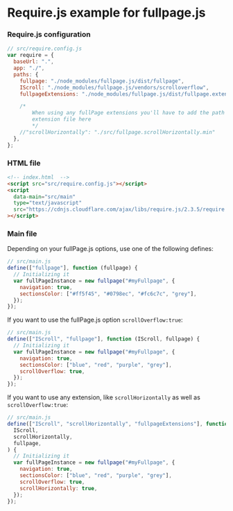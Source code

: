 # Require.js example for fullpage.js

### Require.js configuration

```javascript
// src/require.config.js
var require = {
  baseUrl: ".",
  app: "./",
  paths: {
    fullpage: "./node_modules/fullpage.js/dist/fullpage",
    IScroll: "./node_modules/fullpage.js/vendors/scrolloverflow",
    fullpageExtensions: "./node_modules/fullpage.js/dist/fullpage.extensions.min",

    /*
        When using any fullPage extensions you'll have to add the path to the
        extension file here
        */
    //"scrollHorizontally": "./src/fullpage.scrollHorizontally.min"
  },
};
```

### HTML file

```html
<!-- index.html  -->
<script src="src/require.config.js"></script>
<script
  data-main="src/main"
  type="text/javascript"
  src="https://cdnjs.cloudflare.com/ajax/libs/require.js/2.3.5/require.min.js"
></script>
```

### Main file

Depending on your fullPage.js options, use one of the following defines:

```javascript
// src/main.js
define(["fullpage"], function (fullpage) {
  // Initializing it
  var fullPageInstance = new fullpage("#myFullpage", {
    navigation: true,
    sectionsColor: ["#ff5f45", "#0798ec", "#fc6c7c", "grey"],
  });
});
```

If you want to use the fullPage.js option `scrollOverflow:true`:

```javascript
// src/main.js
define(["IScroll", "fullpage"], function (IScroll, fullpage) {
  // Initializing it
  var fullPageInstance = new fullpage("#myFullpage", {
    navigation: true,
    sectionsColor: ["blue", "red", "purple", "grey"],
    scrollOverflow: true,
  });
});
```

If you want to use any extension, like `scrollHorizontally` as well as `scrollOverflow:true`:

```javascript
// src/main.js
define(["IScroll", "scrollHorizontally", "fullpageExtensions"], function (
  IScroll,
  scrollHorizontally,
  fullpage,
) {
  // Initializing it
  var fullPageInstance = new fullpage("#myFullpage", {
    navigation: true,
    sectionsColor: ["blue", "red", "purple", "grey"],
    scrollOverflow: true,
    scrollHorizontally: true,
  });
});
```
